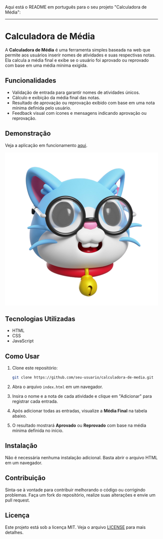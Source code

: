 Aqui está o README em português para o seu projeto "Calculadora de Média":

---

# Calculadora de Média

A **Calculadora de Média** é uma ferramenta simples baseada na web que permite aos usuários inserir nomes de atividades e suas respectivas notas. Ela calcula a média final e exibe se o usuário foi aprovado ou reprovado com base em uma média mínima exigida.

## Funcionalidades

- Validação de entrada para garantir nomes de atividades únicos.
- Cálculo e exibição da média final das notas.
- Resultado de aprovação ou reprovação exibido com base em uma nota mínima definida pelo usuário.
- Feedback visual com ícones e mensagens indicando aprovação ou reprovação.

## Demonstração

Veja a aplicação em funcionamento [aqui](https://seu-link-de-demo.com).

![Preview da Aplicação](/imgs/nerdcat.png)

## Tecnologias Utilizadas

- HTML
- CSS
- JavaScript

## Como Usar

1. Clone este repositório:

   ```bash
   git clone https://github.com/seu-usuario/calculadora-de-media.git
   ```

2. Abra o arquivo `index.html` em um navegador.
3. Insira o nome e a nota de cada atividade e clique em "Adicionar" para registrar cada entrada.
4. Após adicionar todas as entradas, visualize a **Média Final** na tabela abaixo.
5. O resultado mostrará **Aprovado** ou **Reprovado** com base na média mínima definida no início.

## Instalação

Não é necessária nenhuma instalação adicional. Basta abrir o arquivo HTML em um navegador.

## Contribuição

Sinta-se à vontade para contribuir melhorando o código ou corrigindo problemas. Faça um fork do repositório, realize suas alterações e envie um pull request.

## Licença

Este projeto está sob a licença MIT. Veja o arquivo [LICENSE](LICENSE) para mais detalhes.